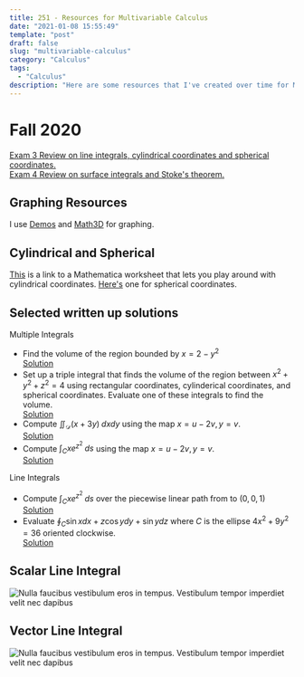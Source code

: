 ```yaml
---
title: 251 - Resources for Multivariable Calculus
date: "2021-01-08 15:55:49"
template: "post"
draft: false
slug: "multivariable-calculus"
category: "Calculus"
tags:
  - "Calculus"
description: "Here are some resources that I've created over time for Multivariable Calculus."
---
```


# Fall 2020

[Exam 3 Review on line integrals, cylindrical coordinates and spherical coordinates.](https://www.youtube.com/watch?v=ZE-FEjcDWfY)  
[Exam 4 Review on surface integrals and Stoke's theorem.](https://www.youtube.com/watch?v=ZaOYAdVfb88)  

## Graphing Resources

I use [Demos](https://www.desmos.com/calculator) and [Math3D](https://www.math3d.org/) for graphing.

## Cylindrical and Spherical

[This](https://demonstrations.wolfram.com/ExploringCylindricalCoordinates/) is a link to a Mathematica worksheet that lets you play around with cylindrical coordinates. [Here's](https://demonstrations.wolfram.com/ExploringSphericalCoordinates/) one for spherical coordinates.

## Selected written up solutions
  Multiple Integrals
  - Find the volume of the region bounded by $x = 2-y^2$  
    [Solution](https://sites.math.rutgers.edu/~ah926/251/tripleintegral.jpg)
  - Set up a triple integral that finds the volume of the region between $x^2+y^2+z^2 = 4$ using rectangular coordinates, cylinderical coordinates, and spherical coordinates. Evaluate one of these integrals to find the volume.  
    [Solution](https://sites.math.rutgers.edu/~ah926/251/triplecoordinates.jpg)
  - Compute $\iint_\mathcal{D} (x+3y)\;dxdy$ using the map $x = u-2v, y = v.$  
    [Solution](https://sites.math.rutgers.edu/~ah926/251/triplecoordinates.jpg)
  - Compute $\int_C xe^{z^2}\; ds$ using the map $x = u-2v, y = v.$  
    [Solution](https://sites.math.rutgers.edu/~ah926/251/jacobian.jpg)

  Line Integrals
  - Compute $\int_C xe^{z^2}\; ds$ over the piecewise linear path from to $(0, 0, 1)$  
  [Solution](https://sites.math.rutgers.edu/~ah926/251/scalarli.jpg)  
  - Evaluate $\oint_C \sin x dx + z\cos y dy + \sin y dz$ where $C$ is the ellipse $4x^2 + 9y^2 = 36$ oriented clockwise.  
  [Solution](https://sites.math.rutgers.edu/~ah926/251/vectorli.jpg)  

  ## Scalar Line Integral
![Nulla faucibus vestibulum eros in tempus. Vestibulum tempor imperdiet velit nec dapibus](/media/scalar-line-integrals.gif)

  ## Vector Line Integral
  ![Nulla faucibus vestibulum eros in tempus. Vestibulum tempor imperdiet velit nec dapibus](/media/vector-line-integrals.gif)